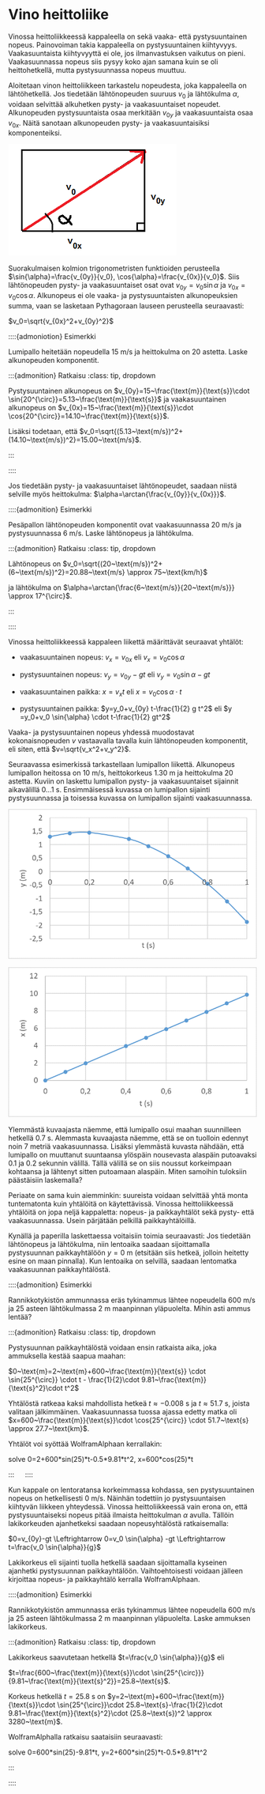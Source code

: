 # Vino heittoliike

Vinossa heittoliikkeessä kappaleella on sekä vaaka- että pystysuuntainen nopeus. Painovoiman takia kappaleella on pystysuuntainen kiihtyvyys. Vaakasuuntaista kiihtyvyyttä ei ole, jos ilmanvastuksen vaikutus on pieni. Vaakasuunnassa nopeus siis pysyy koko ajan samana kuin se oli heittohetkellä, mutta pystysuunnassa nopeus muuttuu.

Aloitetaan vinon heittoliikkeen tarkastelu nopeudesta, joka kappaleella on lähtöhetkellä. Jos tiedetään lähtönopeuden suuruus $v_0$ ja lähtökulma $\alpha$, voidaan selvittää alkuhetken pysty- ja vaakasuuntaiset nopeudet. Alkunopeuden pystysuuntaista osaa merkitään $v_{0y}$ ja vaakasuuntaista osaa $v_{0x}$. Näitä sanotaan alkunopeuden pysty- ja vaakasuuntaisiksi komponenteiksi.

![Nopeuden komponentit](nopeuden_komponentit.png "Nopeuden komponentit")

Suorakulmaisen kolmion trigonometristen funktioiden perusteella $\sin{\alpha}=\frac{v_{0y}}{v_0}, \cos{\alpha}=\frac{v_{0x}}{v_0}$. Siis lähtönopeuden pysty- ja vaakasuuntaiset osat ovat $v_{0y}=v_0 \sin{\alpha}$ ja $v_{0x}=v_0 \cos{\alpha}$. Alkunopeus ei ole vaaka- ja pystysuuntaisten alkunopeuksien summa, vaan se lasketaan Pythagoraan lauseen perusteella seuraavasti:

$v_0=\sqrt{v_{0x}^2+v_{0y}^2}$

::::{admoniotion} Esimerkki

Lumipallo heitetään nopeudella 15 m/s ja heittokulma on 20 astetta. Laske alkunopeuden komponentit.

:::{admonition} Ratkaisu
:class: tip, dropdown

Pystysuuntainen alkunopeus on $v_{0y}=15~\frac{\text{m}}{\text{s}}\cdot \sin{⁡20^{\circ}}=5.13~\frac{\text{m}}{\text{s}}$ ja vaakasuuntainen alkunopeus on $v_{0x}=15~\frac{\text{m}}{\text{s}}\cdot \cos{⁡20^{\circ}}=14.10~\frac{\text{m}}{\text{s}}$.

Lisäksi todetaan, että $v_0=\sqrt{(5.13~\text{m/s})^2+(14.10~\text{m/s})^2}=15.00~\text{m/s}$.

:::

::::


Jos tiedetään pysty- ja vaakasuuntaiset lähtönopeudet, saadaan niistä selville myös heittokulma: $\alpha=\arctan{\frac{v_{0y}}{v_{0x}}}$.

::::{admonition} Esimerkki

Pesäpallon lähtönopeuden komponentit ovat vaakasuunnassa 20 m/s ja pystysuunnassa 6 m/s. Laske lähtönopeus ja lähtökulma.

:::{admonition} Ratkaisu
:class: tip, dropdown

Lähtönopeus on $v_0=\sqrt{(20~\text{m/s})^2+(6~\text{m/s})^2}=20.88~\text{m/s} \approx 75~\text{km/h}$

ja lähtökulma on $\alpha=\arctan{\frac{6~\text{m/s}}{20~\text{m/s}}} \approx 17^{\circ}$.

:::

::::

Vinossa heittoliikkeessä kappaleen liikettä määrittävät seuraavat yhtälöt:

- vaakasuuntainen nopeus: $v_x = v_{0x}$ eli $v_x = v_0 \cos{\alpha}$

- pystysuuntainen nopeus: $v_y = v_{0y}-gt$ eli $v_y =v_0 \sin{\alpha}-gt$

- vaakasuuntainen paikka: $x=v_x t$ eli $x= v_0 \cos{\alpha} \cdot t$

- pystysuuntainen paikka: $y=y_0+v_{0y} t-\frac{1}{2} g t^2$ eli $y =y_0+v_0 \sin{\alpha} \cdot t-\frac{1}{2} gt^2$

Vaaka- ja pystysuuntainen nopeus yhdessä muodostavat kokonaisnopeuden $v$ vastaavalla tavalla kuin lähtönopeuden komponentit, eli siten, että $v=\sqrt{v_x^2+v_y^2}$.

Seuraavassa esimerkissä tarkastellaan lumipallon liikettä. Alkunopeus lumipallon heitossa on 10 m/s, heittokorkeus 1.30 m ja heittokulma 20 astetta. Kuviin on laskettu lumipallon pysty- ja vaakasuuntaiset sijainnit  aikavälillä 0...1 s. Ensimmäisessä kuvassa on lumipallon sijainti pystysuunnassa ja toisessa kuvassa on lumipallon sijainti vaakasuunnassa.

![Lumipallon sijainti pystysuunnassa](lumipallo_pysty.png "Lumipallon sijainti pystysuunnassa")

![Lumipallon sijainti vaakasuunnassa](lumipallo_vaaka.png "Lumipallon sijainti vaakasuunnassa") 

Ylemmästä kuvaajasta näemme, että lumipallo osui maahan suunnilleen hetkellä 0.7 s. Alemmasta kuvaajasta näemme, että se on tuolloin edennyt noin 7 metriä vaakasuunnassa. Lisäksi ylemmästä kuvasta nähdään, että lumipallo on muuttanut suuntaansa ylöspäin nousevasta alaspäin putoavaksi 0.1 ja 0.2 sekunnin välillä. Tällä välillä se on siis noussut korkeimpaan kohtaansa ja lähtenyt sitten putoamaan alaspäin. Miten samoihin tuloksiin päästäisiin laskemalla?

Periaate on sama kuin aiemminkin: suureista voidaan selvittää yhtä monta tuntematonta kuin yhtälöitä on käytettävissä. Vinossa heittoliikkeessä yhtälöitä on jopa neljä kappaletta: nopeus- ja paikkayhtälöt sekä pysty- että vaakasuunnassa. Usein pärjätään pelkillä paikkayhtälöillä.

Kynällä ja paperilla laskettaessa voitaisiin toimia seuraavasti: Jos tiedetään lähtönopeus ja lähtökulma, niin lentoaika saadaan sijoittamalla pystysuunnan paikkayhtälöön $y=0$ m (etsitään siis hetkeä, jolloin heitetty esine on maan pinnalla). Kun lentoaika on selvillä, saadaan lentomatka vaakasuunnan paikkayhtälöstä.

::::{admonition} Esimerkki

Rannikkotykistön ammunnassa eräs tykinammus lähtee nopeudella 600 m/s ja 25 asteen lähtökulmassa 2 m maanpinnan yläpuolelta. Mihin asti ammus lentää?

:::{admonition} Ratkaisu
:class: tip, dropdown

Pystysuunnan paikkayhtälöstä voidaan ensin ratkaista aika, joka ammuksella kestää saapua maahan:

$0~\text{m}=2~\text{m}+600~\frac{\text{m}}{\text{s}} \cdot \sin⁡{25^{\circ}} \cdot t - \frac{1}{2}\cdot 9.81~\frac{\text{m}}{\text{s}^2}\cdot t^2$

Yhtälöstä ratkeaa kaksi mahdollista hetkeä $t \approx -0.008$ s ja $t\approx 51.7$ s, joista valitaan jälkimmäinen. Vaakasuunnassa tuossa ajassa edetty matka oli $x=600~\frac{\text{m}}{\text{s}}\cdot \cos{25^{\circ}} \cdot 51.7~\text{s} \approx 27.7~\text{km}$. 

Yhtälöt voi syöttää WolframAlphaan kerrallakin:

solve 0=2+600\*sin(25)\*t-0.5\*9.81\*t^2, x=600\*cos(25)\*t

:::
 
::::

Kun kappale on lentoratansa korkeimmassa kohdassa, sen pystysuuntainen nopeus on hetkellisesti 0 m/s. Näinhän todettiin jo pystysuuntaisen kiihtyvän liikkeen yhteydessä. Vinossa heittoliikkeessä vain erona on, että pystysuuntaiseksi nopeus pitää ilmaista heittokulman $\alpha$ avulla. Tällöin lakikorkeuden ajanhetkeksi saadaan nopeusyhtälöstä ratkaisemalla:

$0=v_{0y}-gt \Leftrightarrow 0=v_0 \sin{\alpha} -gt \Leftrightarrow t=\frac{v_0 \sin{\alpha}}{g}$

Lakikorkeus eli sijainti tuolla hetkellä saadaan sijoittamalla kyseinen ajanhetki pystysuunnan paikkayhtälöön. Vaihtoehtoisesti voidaan jälleen kirjoittaa nopeus- ja paikkayhtälö kerralla WolframAlphaan. 

::::{admonition} Esimerkki

Rannikkotykistön ammunnassa eräs tykinammus lähtee nopeudella 600 m/s ja 25 asteen lähtökulmassa 2 m maanpinnan yläpuolelta. Laske ammuksen lakikorkeus.

:::{admonition} Ratkaisu
:class: tip, dropdown

Lakikorkeus saavutetaan hetkellä $t=\frac{v_0 \sin{\alpha}}{g}$ eli

$t=\frac{600~\frac{\text{m}}{\text{s}}\cdot \sin{⁡25^{\circ}}}{9.81~\frac{\text{m}}{\text{s}^2}}=25.8~\text{s}$.

Korkeus hetkellä $t=25.8$ s on $y=2~\text{m}+600~\frac{\text{m}}{\text{s}}\cdot \sin{25^{\circ}}\cdot 25.8~\text{s}-\frac{1}{2}\cdot 9.81~\frac{\text{m}}{\text{s}^2}\cdot (25.8~\text{s})^2 \approx 3280~\text{m}$.

WolframAlphalla ratkaisu saataisiin seuraavasti:

solve 0=600\*sin(25)-9.81\*t, y=2+600\*sin(25)\*t-0.5\*9.81\*t^2

:::
 
::::